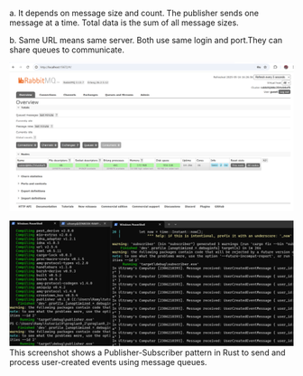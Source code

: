 a. It depends on message size and count. The publisher sends one message at a time. Total data is the sum of all message sizes.

b. Same URL means same server. Both use same login and port.They can share queues to communicate.

![alt text](image.png)

![alt text](image-1.png)
This screenshot shows a Publisher-Subscriber pattern in Rust to send and process user-created events  using message queues.